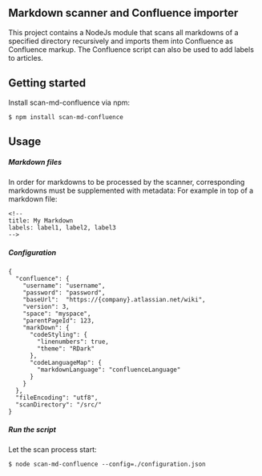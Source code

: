 Markdown scanner and Confluence importer
---

This project contains a NodeJs module that scans all markdowns of a specified directory recursively and imports them into Confluence as Confluence markup. 
The Confluence script can also be used to add labels to articles. 



Getting started
---
Install scan-md-confluence via npm:
```
$ npm install scan-md-confluence
```

Usage
---

##### Markdown files
In order for markdowns to be processed by the scanner, corresponding markdowns must be supplemented with metadata:
For example in top of a markdown file:

```
<!--
title: My Markdown
labels: label1, label2, label3 
-->
```

##### Configuration

```
{
  "confluence": {
    "username": "username",
    "password": "password",
    "baseUrl":  "https://{company}.atlassian.net/wiki",
    "version": 3,
    "space": "myspace",
    "parentPageId": 123,
    "markDown": {
      "codeStyling": {
        "linenumbers": true,
        "theme": "RDark"
      },
      "codeLanguageMap": {
        "markdownLanguage": "confluenceLanguage"
      }
    }
  },
  "fileEncoding": "utf8",
  "scanDirectory": "/src/"
}
```

##### Run the script
Let the scan process start:

```
$ node scan-md-confluence --config=./configuration.json
```